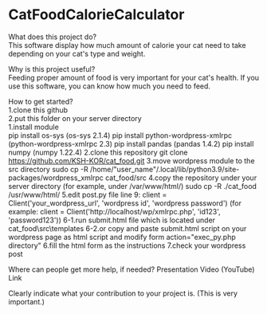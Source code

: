 # CatFoodCalorieCalculator
What does this project do? <br />
    This software display how much amount of calorie your cat need to take depending on your cat's type and weight.

Why is this project useful? <br />
    Feeding proper amount of food is very important for your cat's health. If you use this software, you can know how much you need to feed.

How to get started?<br />
    1.clone this github<br />
    2.put this folder on your server directory<br />
    1.install module<br />
        pip install os-sys (os-sys 2.1.4)
        pip install python-wordpress-xmlrpc (python-wordpress-xmlrpc 2.3)
        pip install pandas (pandas 1.4.2)
        pip install numpy (numpy 1.22.4)
    2.clone this repository
        git clone https://github.com/KSH-KOR/cat_food.git 
    3.move wordpress module to the src directory
        sudo cp -R /home/"user_name"/.local/lib/python3.9/site-packages/wordpress_xmlrpc cat_food/src
    4.copy the repository under your server directory (for example, under /var/www/html/)
        sudo cp -R ./cat_food /usr/www/html/
    5.edit post.py file
        line 9: client = Client('your_wordpress_url', 'wordpress id', 'wordpress password')
        (for example: client = Client('http://localhost/wp/xmlrpc.php', 'id123', 'password123'))
    6-1.run submit.html file which is located under cat_food\src\templates
    6-2.or copy and paste submit.html script on your wordpress page as html script
        and modify form action="exec_py.php directory"
    6.fill the html form as the instructions
    7.check your wordpress post

Where can people get more help, if needed? Presentation Video (YouTube) Link
  
Clearly indicate what your contribution to your project is. (This is very important.)
  
